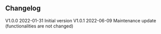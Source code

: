 ## Changelog  
V1.0.0 2022-01-31 Initial version
V1.0.1 2022-06-09 Maintenance update (functionalities are not changed)
